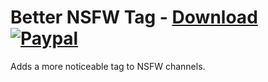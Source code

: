 # Better NSFW Tag - [Download](https://betterdiscord.net/ghdl?url=https://raw.githubusercontent.com/mwittrien/BetterDiscordAddons/master/Plugins/BetterNsfwTag/BetterNsfwTag.plugin.js) [![Paypal][paypal-badge]][paypal-link] 

[paypal-badge]: https://img.shields.io/badge/Paypal-Donate!-%2300457C.svg?logo=paypal&style=flat-square
[paypal-link]: https://paypal.me/MircoWittrien

Adds a more noticeable tag to NSFW channels.
